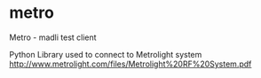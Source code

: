 metro
=====

Metro - madli test client


Python Library used to connect to Metrolight system http://www.metrolight.com/files/Metrolight%20RF%20System.pdf
